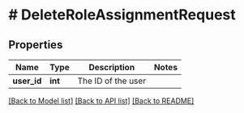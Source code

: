 # # DeleteRoleAssignmentRequest

## Properties

Name | Type | Description | Notes
------------ | ------------- | ------------- | -------------
**user_id** | **int** | The ID of the user |

[[Back to Model list]](../../README.md#models) [[Back to API list]](../../README.md#endpoints) [[Back to README]](../../README.md)
